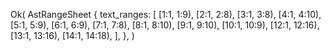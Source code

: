 Ok(
    AstRangeSheet {
        text_ranges: [
            [1:1, 1:9),
            [2:1, 2:8),
            [3:1, 3:8),
            [4:1, 4:10),
            [5:1, 5:9),
            [6:1, 6:9),
            [7:1, 7:8),
            [8:1, 8:10),
            [9:1, 9:10),
            [10:1, 10:9),
            [12:1, 12:16),
            [13:1, 13:16),
            [14:1, 14:18),
        ],
    },
)
